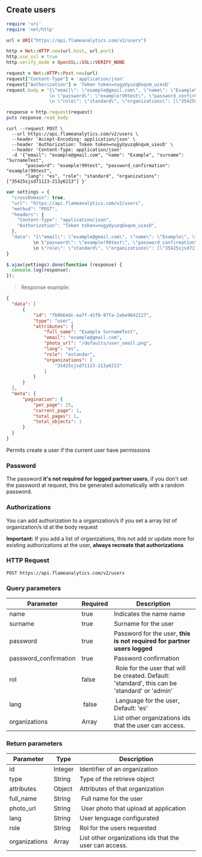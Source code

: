 ## Create users

```ruby
require 'uri'
require 'net/http'

url = URI("https://api.flameanalytics.com/v2/users")

http = Net::HTTP.new(url.host, url.port)
http.use_ssl = true
http.verify_mode = OpenSSL::SSL::VERIFY_NONE

request = Net::HTTP::Post.new(url)
request["Content-Type"] = 'application/json'
request["Authorization"] = 'Token token=nugyUyuzq6nqvm_uiesD'
request.body = "{\"email\": \"example@gmail.com\", \"name\": \"Example\", \"surname\": \"SurnameTest\",
                \n \"password\": \"example!99test\", \"password_confirmation\": \"example!99test\", \"lang\": \"es\",
                \n \"role\": \"standard\", \"organizations\": [\"35425sjsd71123-213y6213\"] }"

response = http.request(request)
puts response.read_body
```

```shell
curl --request POST \
  --url https://api.flameanalytics.com/v2/users \
  --header 'Accept-Encoding: application/json' \
  --header 'Authorization: Token token=nugyUyuzq6nqvm_uiesD' \
  --header 'Content-Type: application/json'
  -d '{"email": "example@gmail.com", "name": "Example", "surname": "SurnameTest",
       "password": "example!99test", "password_confirmation": "example!99test",
       "lang": "es", "role": "standard", "organizations": ["35425sjsd71123-213y6213"] }'
```

```javascript
var settings = {
  "crossDomain": true,
  "url": "https://api.flameanalytics.com/v2/users",
  "method": "POST",
  "headers": {
    "Content-Type": "application/json",
    "Authorization": "Token token=nugyUyuzq6nqvm_uiesD",
  },
  "data": "{\"email\": \"example@gmail.com\", \"name\": \"Example\", \"surname\": \"SurnameTest\",
          \n \"password\": \"example!99test\", \"password_confirmation\": \"example!99test\", \"lang\": \"es\",
          \n \"role\": \"standard\", \"organizations\": [\"35425sjsd71123-213y6213\"] }"
}

$.ajax(settings).done(function (response) {
  console.log(response);
});
```

> Response example:

```json
{
  "data": [
      {
          "id": "fb9b64dc-ea7f-42f0-97fa-2abe9842127",
          "type": "user",
          "attributes": {
              "full_name": "Example SurnameTest",
              "email": "example@gmail.com",
              "photo_url": "/defaults/user_small.png",
              "lang": "es",
              "role": "estandar",
              "organizations": [
                  "35425sjsd71123-213y6213"
              ]
          }
      }
  ],
  "meta": {
      "pagination": {
          "per_page": 25,
          "current_page": 1,
          "total_pages": 1,
          "total_objects": 1
      }
  }
}
```

Permits create a user if the current user have permissions

### Password
The password **it's not required for logged partner users**, if you don't set the password at request, this be generated automatically with a random password.

### Authorizations
You can add authorization to a organization/s if you set a array list of organization/s id at the body request

**Important:**  If you add a list of organizations, this not add or update more for existing authorizations at the user, **always recreate that authorizations**

### HTTP Request

`POST https://api.flameanalytics.com/v2/users`


### Query parameters

Parameter | Required | Description
--------- | ------- | -----------
name | true | Indicates the name name
surname | true | Surname for the user
password | true | Password for the user, **this is not required for partner users logged**
password_confirmation | true | Password confirmation
rol | false | Role for the user that will be created. Default: 'standard', this can be 'standard' or 'admin'
lang | false | Language for the user, Default: 'es'
organizations | Array | List other organizations ids that the user can access.


### Return parameters

Parameter | Type | Description
--------- | ------- | -----------
id | Integer | Identifier of an organization
type | String | Type of the retrieve object
attributes | Object | Attributes of that organization
full_name | String | Full name for the user
photo_url | String | User photo that upload at application
lang | String | User lenguage configurated
role | String | Rol for the users requested
organizations | Array | List other organizations ids that the user can access.
